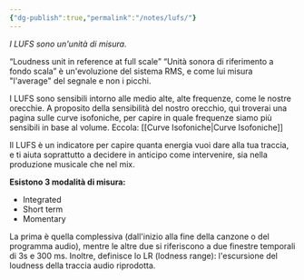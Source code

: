 ```yaml
---
{"dg-publish":true,"permalink":"/notes/lufs/"}
---
```



_I LUFS sono un'unità di misura._

“Loudness unit in reference at full scale” “Unità sonora di riferimento a fondo scala” è un'evoluzione del sistema RMS, e come lui misura "l'average" del segnale e non i picchi.

I LUFS sono sensibili intorno alle medio alte, alte frequenze, come le nostre orecchie.
A proposito della sensibilità del nostro orecchio, qui troverai una pagina sulle curve isofoniche, per capire in quale frequenze siamo più sensibili in base al volume. Eccola: [[Curve Isofoniche\|Curve Isofoniche]]

Il LUFS è un indicatore per capire quanta energia vuoi dare alla tua traccia, e ti aiuta soprattutto a decidere in anticipo come intervenire, sia nella produzione musicale che nel mix.

**Esistono 3 modalità di misura:**
- Integrated
- Short term
- Momentary

La prima è quella complessiva (dall'inizio alla fine della canzone o del programma audio), mentre le altre due si riferiscono a due finestre temporali di 3s e 300 ms. Inoltre, definisce lo LR (lodness range): l'escursione del loudness della traccia audio riprodotta.
